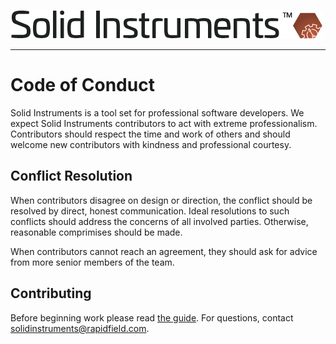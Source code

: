 <!--
Copyright (c) RapidField LLC. Licensed under the MIT License. See LICENSE.txt in the project root for license information.
-->

![Solid Instruments logo](SolidInstruments.Logo.Color.Transparent.500w.png)
- - -

# Code of Conduct

Solid Instruments is a tool set for professional software
developers. We expect Solid Instruments contributors to act with
extreme professionalism. Contributors should respect the time and
work of others and should welcome new contributors with kindness
and professional courtesy.

## Conflict Resolution

When contributors disagree on design or direction, the conflict
should be resolved by direct, honest communication. Ideal
resolutions to such conflicts should address the concerns of all
involved parties. Otherwise, reasonable comprimises should be made.

When contributors cannot reach an agreement, they should ask for
advice from more senior members of the team.

## Contributing

Before beginning work please read [the guide](CONTRIBUTING.md). For questions, contact [solidinstruments@rapidfield.com](mailto:solidinstruments@rapidfield.com).
